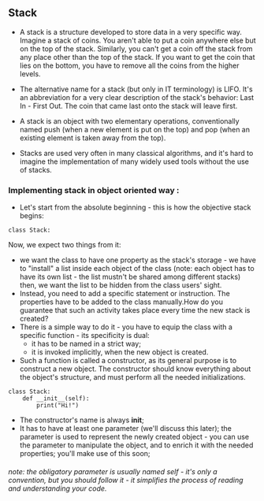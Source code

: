## Stack
- A stack is a structure developed to store data in a very specific way. Imagine a stack of coins. You aren't able to put a coin anywhere else but on the top of the stack. Similarly, you can't get a coin off the stack from any place other than the top of the stack. If you want to get the coin that lies on the bottom, you have to remove all the coins from the higher levels.

- The alternative name for a stack (but only in IT terminology) is LIFO. It's an abbreviation for a very clear description of the stack's behavior: Last In - First Out. The coin that came last onto the stack will leave first.

- A stack is an object with two elementary operations, conventionally named push (when a new element is put on the top) and pop (when an existing element is taken away from the top).

- Stacks are used very often in many classical algorithms, and it's hard to imagine the implementation of many widely used tools without the use of stacks.

### Implementing stack in object oriented way :
- Let's start from the absolute beginning - this is how the objective stack begins:
 ```
 class Stack:
 ```
Now, we expect two things from it:

- we want the class to have one property as the stack's storage - we have to "install" a list inside each object of the class (note: each object has to have its own list - the list mustn't be shared among different stacks) then, we want the list to be hidden from the class users' sight.
- Instead, you need to add a specific statement or instruction. The properties have to be added to the class manually.How do you guarantee that such an activity takes place every time the new stack is created?
- There is a simple way to do it - you have to equip the class with a specific function - its specificity is dual:
  - it has to be named in a strict way;
  - it is invoked implicitly, when the new object is created.
- Such a function is called a constructor, as its general purpose is to construct a new object. The constructor should know everything about the object's structure, and must perform all the needed initializations.
```
class Stack:
    def __init__(self):
        print("Hi!")
```
- The constructor's name is always __init__;
- It has to have at least one parameter (we'll discuss this later); the parameter is used to represent the newly created object - you can use the parameter to manipulate the object, and to enrich it with the needed properties; you'll make use of this soon;

###### note: the obligatory parameter is usually named self - it's only a convention, but you should follow it - it simplifies the process of reading and understanding your code.


